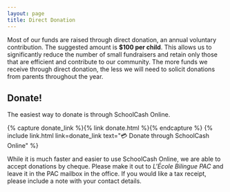 ```yaml
---
layout: page
title: Direct Donation
---
```


Most of our funds are raised through direct donation, an annual voluntary contribution. The suggested amount is **$100 per child**. This allows us to significantly reduce the number of small fundraisers and retain only those that are efficient and contribute to our community. The more funds we receive through direct donation, the less we will need to solicit donations from parents throughout the year.

## Donate!

The easiest way to donate is through SchoolCash Online.

{% capture donate_link %}{% link donate.html %}{% endcapture %}
{% include link.html link=donate_link text="💳 Donate through SchoolCash Online" %}

While it is much faster and easier to use SchoolCash Online, we are able to accept donations by cheque. Please make it out to *L'École Bilingue PAC* and leave it in the PAC mailbox in the office. If you would like a tax receipt, please include a note with your contact details.